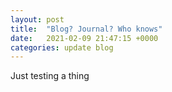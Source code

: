 ```yaml
---
layout: post
title:  "Blog? Journal? Who knows"
date:   2021-02-09 21:47:15 +0000
categories: update blog
---
```


Just testing a thing